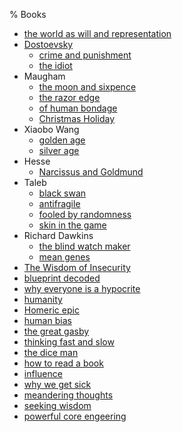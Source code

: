 % Books

- [the world as will and representation](./the_world_as_will_and_representation.md)
- [Dostoevsky](./Dostoevsky.md)
    - [crime and punishment](./crime_and_punishment.md)
    - [the idiot](./the_idiot.md)
- Maugham
    - [the moon and sixpence](./the_moon_and_sixpence.md)
    - [the razor edge](./the_razor_edge.md)
    - [of human bondage](./of_human_bondage.md)
    - [Christmas Holiday](./Christmas_Holiday.md)
- Xiaobo Wang
    - [golden age](./golden_age.md)
    - [silver age](./silver_age.md)
- Hesse
    - [Narcissus and Goldmund](./Narcissus_and_Goldmund.md)
- Taleb
    - [black swan](./black_swan.md)
    - [antifragile](./antifragile.md)
    - [fooled by randomness](./fooled_by_randomness.md)
    - [skin in the game](./skin_in_the_game.md)
- Richard Dawkins
    - [the blind watch maker](./the_blind_watch_maker.md)
    - [mean genes](./mean_genes.md)
- [The Wisdom of Insecurity](./The_Wisdom_of_Insecurity.md)
- [blueprint decoded](./blueprint_decoded.md)
- [why everyone is a hypocrite](./why_everyone_is_a_hypocrite.md)
- [humanity](./humanity.md)
- [Homeric epic](./Homeric_epic.md)
- [human bias](./human_bias.md)
- [the great gasby](./the_great_gasby.md)
- [thinking fast and slow](./thinking_fast_and_slow.md)
- [the dice man](./the_dice_man.md)
- [how to read a book](./how_to_read_a_book.md)
- [influence](./influence.md)
- [why we get sick](./why_we_get_sick.md)
- [meandering thoughts](./meandering_thoughts.md)
- [seeking wisdom](./seeking_wisdom.md)
- [powerful core engeering](./powerful_core_engeering.md)
